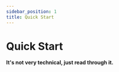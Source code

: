 ```yaml
---
sidebar_position: 1
title: Quick Start
---
```


# Quick Start

**It's not very technical, just read through it.**